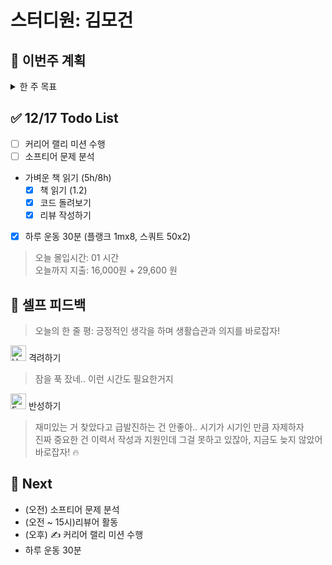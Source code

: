 # 스터디원: 김모건

## 🚀 이번주 계획

<details>
  <summary>한 주 목표</summary>

      - (0/2) 지원 제출 (네이버파이넨셜, 캐치테이블 지원)
      - (0/2) 커리어 랠리 미션 수행
      - (2/6) 리뷰어 활동하기
      - (0/6) Softeer 문제 분석
      - (1/6) 하루 운동 30분
      - 이번 주 총 지출: 16,000 원

> 평균 달성률 00 %

</details>

## ✅ 12/17 Todo List

- [ ] 커리어 랠리 미션 수행
- [ ] 소프티어 문제 분석
- 가벼운 책 읽기 (5h/8h)
  - [x] 책 읽기 (1.2)
  - [x] 코드 돌려보기
  - [x] 리뷰 작성하기
- [x] 하루 운동 30분 (플랭크 1mx8, 스쿼트 50x2)

> 오늘 몰입시간: 01 시간<br>
> 오늘까지 지출: 16,000원 + 29,600 원

## 🎉 셀프 피드백

> 오늘의 한 줄 평: 긍정적인 생각을 하며 생활습관과 의지를 바로잡자!

<img src="https://raw.githubusercontent.com/Tarikul-Islam-Anik/Animated-Fluent-Emojis/master/Emojis/Smilies/Hugging%20Face.png" alt="Hugging Face" width="25" height="25"> 격려하기</img>

> 잠을 푹 잤네.. 이런 시간도 필요한거지 <br>

<img src="https://raw.githubusercontent.com/Tarikul-Islam-Anik/Animated-Fluent-Emojis/master/Emojis/Smilies/Face%20with%20Monocle.png" alt="Face with Monocle" width="25" height="25"> 반성하기</img>

> 재미있는 거 찾았다고 급발진하는 건 안좋아.. 시기가 시기인 만큼 자제하자 <br>
> 진짜 중요한 건 이력서 작성과 지원인데 그걸 못하고 있잖아, 지금도 늦지 않았어 바로잡자! 🔥<br>

## 🌱 Next

- (오전) 소프티어 문제 분석
- (오전 ~ 15시)리뷰어 활동
- (오후) ✍️ 커리어 랠리 미션 수행
- 하루 운동 30분
